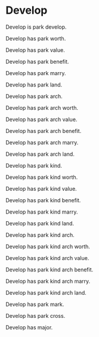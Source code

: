 # Develop

Develop is park develop.

Develop has park worth.

Develop has park value.

Develop has park benefit.

Develop has park marry.

Develop has park land.

Develop has park arch.

Develop has park arch worth.

Develop has park arch value.

Develop has park arch benefit.

Develop has park arch marry.

Develop has park arch land.

Develop has park kind.

Develop has park kind worth.

Develop has park kind value.

Develop has park kind benefit.

Develop has park kind marry.

Develop has park kind land.

Develop has park kind arch.

Develop has park kind arch worth.

Develop has park kind arch value.

Develop has park kind arch benefit.

Develop has park kind arch marry.

Develop has park kind arch land.

Develop has park mark.

Develop has park cross.

Develop has major.